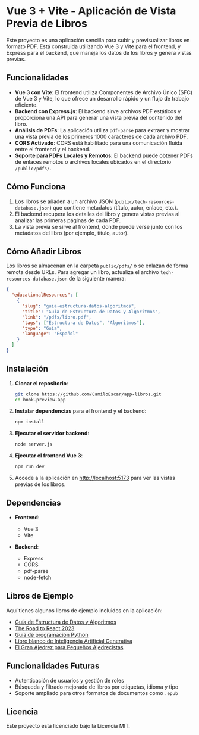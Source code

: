 
# Vue 3 + Vite - Aplicación de Vista Previa de Libros

Este proyecto es una aplicación sencilla para subir y previsualizar libros en formato PDF. Está construida utilizando Vue 3 y Vite para el frontend, y Express para el backend, que maneja los datos de los libros y genera vistas previas.

## Funcionalidades

- **Vue 3 con Vite**: El frontend utiliza Componentes de Archivo Único (SFC) de Vue 3 y Vite, lo que ofrece un desarrollo rápido y un flujo de trabajo eficiente.
- **Backend con Express.js**: El backend sirve archivos PDF estáticos y proporciona una API para generar una vista previa del contenido del libro.
- **Análisis de PDFs**: La aplicación utiliza `pdf-parse` para extraer y mostrar una vista previa de los primeros 1000 caracteres de cada archivo PDF.
- **CORS Activado**: CORS está habilitado para una comunicación fluida entre el frontend y el backend.
- **Soporte para PDFs Locales y Remotos**: El backend puede obtener PDFs de enlaces remotos o archivos locales ubicados en el directorio `/public/pdfs/`.

## Cómo Funciona

1. Los libros se añaden a un archivo JSON (`public/tech-resources-database.json`) que contiene metadatos (título, autor, enlace, etc.).
2. El backend recupera los detalles del libro y genera vistas previas al analizar las primeras páginas de cada PDF.
3. La vista previa se sirve al frontend, donde puede verse junto con los metadatos del libro (por ejemplo, título, autor).

## Cómo Añadir Libros

Los libros se almacenan en la carpeta `public/pdfs/` o se enlazan de forma remota desde URLs. Para agregar un libro, actualiza el archivo `tech-resources-database.json` de la siguiente manera:

```json
{
  "educationalResources": [
    {
      "slug": "guia-estructura-datos-algoritmos",
      "title": "Guía de Estructura de Datos y Algoritmos",
      "link": "/pdfs/libro.pdf",
      "tags": ["Estructura de Datos", "Algoritmos"],
      "type": "Guía",
      "language": "Español"
    }
  ]
}
```

## Instalación

1. **Clonar el repositorio**:
   ```bash
   git clone https://github.com/CamiloEscar/app-libros.git
   cd book-preview-app
   ```

2. **Instalar dependencias** para el frontend y el backend:
   ```bash
   npm install
   ```

3. **Ejecutar el servidor backend**:
   ```bash
   node server.js
   ```

4. **Ejecutar el frontend Vue 3**:
   ```bash
   npm run dev
   ```

5. Accede a la aplicación en [http://localhost:5173](http://localhost:5173) para ver las vistas previas de los libros.

## Dependencias

- **Frontend**:
  - Vue 3
  - Vite

- **Backend**:
  - Express
  - CORS
  - pdf-parse
  - node-fetch

## Libros de Ejemplo

Aquí tienes algunos libros de ejemplo incluidos en la aplicación:

- [Guía de Estructura de Datos y Algoritmos](https://media.licdn.com/dms/document/media/D561FAQFoCQWvMEsEUg/feedshare-document-pdf-analyzed/0/1726905349236)
- [The Road to React 2023](https://media.licdn.com/dms/document/media/D561FAQHZcRAo262EgQ/feedshare-document-pdf-analyzed/0/1726890961338)
- [Guía de programación Python](https://media.licdn.com/dms/document/media/D561FAQF2dKnhddFtSQ/feedshare-document-pdf-analyzed/0/1726885704109)
- [Libro blanco de Inteligencia Artificial Generativa](https://media.licdn.com/dms/document/media/D4E1FAQFknmhXHZNJ_Q/feedshare-document-pdf-analyzed/0/1726877196683)
- [El Gran Ajedrez para Pequeños Ajedrecistas](https://media.licdn.com/dms/document/media/D4E1FAQEtT_jthjYkKA/feedshare-document-pdf-analyzed/0/1726806784385)

## Funcionalidades Futuras

- Autenticación de usuarios y gestión de roles
- Búsqueda y filtrado mejorado de libros por etiquetas, idioma y tipo
- Soporte ampliado para otros formatos de documentos como `.epub`

## Licencia

Este proyecto está licenciado bajo la Licencia MIT.

